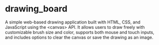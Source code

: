 # drawing_board
A simple web-based drawing application built with HTML, CSS, and JavaScript using the &lt;canvas> API. It allows users to draw freely with customizable brush size and color, supports both mouse and touch inputs, and includes options to clear the canvas or save the drawing as an image.
